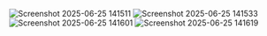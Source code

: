
![Screenshot 2025-06-25 141511](https://github.com/user-attachments/assets/184bc819-f37c-4a64-b531-affbf6e0ec22)
![Screenshot 2025-06-25 141533](https://github.com/user-attachments/assets/536af475-eb5e-4904-91a7-349f0611d7a1)
![Screenshot 2025-06-25 141601](https://github.com/user-attachments/assets/4d9f5eff-39d7-43d7-bc3e-25bf175d071c)
![Screenshot 2025-06-25 141619](https://github.com/user-attachments/assets/59823a5e-d2fe-427e-843b-f1916d0c1904)
